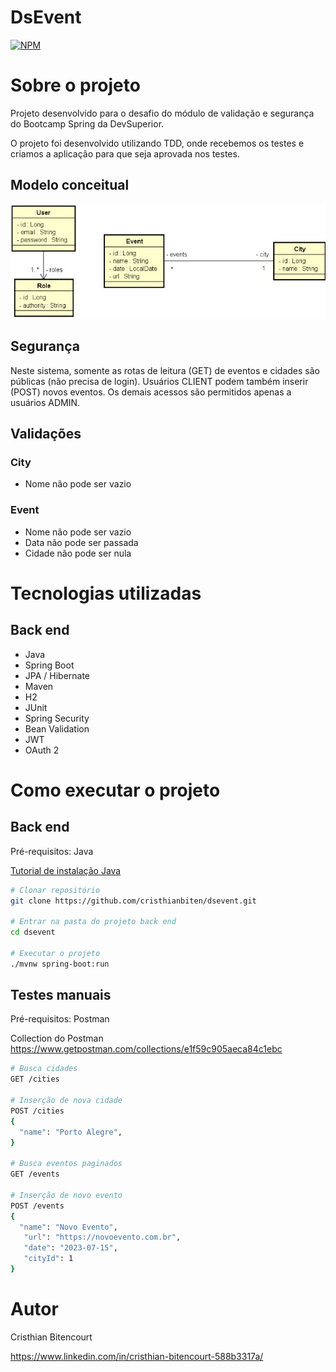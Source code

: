 # DsEvent
[![NPM](https://img.shields.io/npm/l/react)](https://github.com/cristhianbiten/dsevent/blob/main/LICENSE) 

# Sobre o projeto


Projeto desenvolvido para o desafio do módulo de validação e segurança do Bootcamp Spring da DevSuperior.

O projeto foi desenvolvido utilizando TDD, onde recebemos os testes e criamos a aplicação para que seja aprovada nos testes.

## Modelo conceitual
![Modelo Conceitual](https://github.com/cristhianbiten/assets/blob/main/dsevent.jpg)



## Segurança
Neste sistema, somente as rotas de leitura (GET) de eventos e cidades são públicas (não precisa de login). Usuários CLIENT podem também inserir (POST) novos eventos. Os demais acessos são permitidos apenas a usuários ADMIN.




## Validações

### City
- Nome não pode ser vazio

### Event
- Nome não pode ser vazio
- Data não pode ser passada
- Cidade não pode ser nula


# Tecnologias utilizadas
## Back end
- Java
- Spring Boot
- JPA / Hibernate
- Maven
- H2
- JUnit
- Spring Security
- Bean Validation
- JWT
- OAuth 2

# Como executar o projeto

## Back end
Pré-requisitos: Java

[Tutorial de instalação Java](https://www.youtube.com/watch?v=QekeJBShCy4)

```bash
# Clonar repositório
git clone https://github.com/cristhianbiten/dsevent.git

# Entrar na pasta do projeto back end
cd dsevent

# Executar o projeto
./mvnw spring-boot:run
```

## Testes manuais
Pré-requisitos: Postman

Collection do Postman
https://www.getpostman.com/collections/e1f59c905aeca84c1ebc

```bash
# Busca cidades
GET /cities

# Inserção de nova cidade
POST /cities
{
  "name": "Porto Alegre",
}

# Busca eventos paginados
GET /events

# Inserção de novo evento
POST /events
{
  "name": "Novo Evento",
   "url": "https://novoevento.com.br",
   "date": "2023-07-15",
   "cityId": 1
}

```


# Autor

Cristhian Bitencourt

https://www.linkedin.com/in/cristhian-bitencourt-588b3317a/
